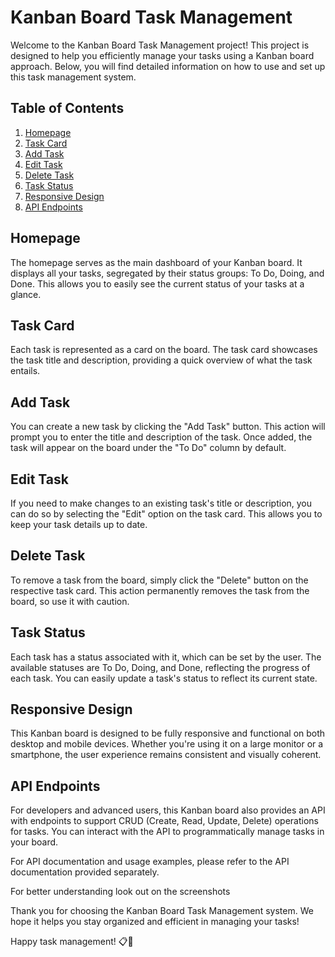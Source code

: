 
# Kanban Board Task Management

Welcome to the Kanban Board Task Management project! This project is designed to help you efficiently manage your tasks using a Kanban board approach. Below, you will find detailed information on how to use and set up this task management system.

## Table of Contents

1. [Homepage](#homepage)
2. [Task Card](#task-card)
3. [Add Task](#add-task)
4. [Edit Task](#edit-task)
5. [Delete Task](#delete-task)
6. [Task Status](#task-status)
7. [Responsive Design](#responsive-design)
8. [API Endpoints](#api-endpoints)

## Homepage

The homepage serves as the main dashboard of your Kanban board. It displays all your tasks, segregated by their status groups: To Do, Doing, and Done. This allows you to easily see the current status of your tasks at a glance.

## Task Card

Each task is represented as a card on the board. The task card showcases the task title and description, providing a quick overview of what the task entails.

## Add Task

You can create a new task by clicking the "Add Task" button. This action will prompt you to enter the title and description of the task. Once added, the task will appear on the board under the "To Do" column by default.

## Edit Task

If you need to make changes to an existing task's title or description, you can do so by selecting the "Edit" option on the task card. This allows you to keep your task details up to date.

## Delete Task

To remove a task from the board, simply click the "Delete" button on the respective task card. This action permanently removes the task from the board, so use it with caution.

## Task Status

Each task has a status associated with it, which can be set by the user. The available statuses are To Do, Doing, and Done, reflecting the progress of each task. You can easily update a task's status to reflect its current state.

## Responsive Design

This Kanban board is designed to be fully responsive and functional on both desktop and mobile devices. Whether you're using it on a large monitor or a smartphone, the user experience remains consistent and visually coherent.

## API Endpoints

For developers and advanced users, this Kanban board also provides an API with endpoints to support CRUD (Create, Read, Update, Delete) operations for tasks. You can interact with the API to programmatically manage tasks in your board.

For API documentation and usage examples, please refer to the API documentation provided separately.

For better understanding look out on the screenshots


Thank you for choosing the Kanban Board Task Management system. We hope it helps you stay organized and efficient in managing your tasks!

Happy task management! 📋🚀

